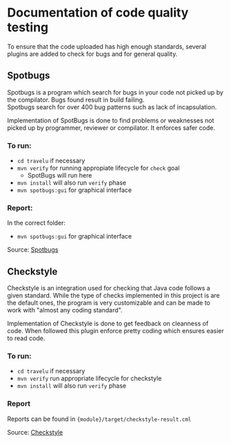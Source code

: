 # Documentation of code quality testing

To ensure that the code uploaded has high enough standards, several plugins are added to check for bugs and for general quality.

## Spotbugs
Spotbugs is a program which search for bugs in your code not picked up by the compilator. Bugs found result in build failing.  
Spotbugs search for over 400 bug patterns such as lack of incapsulation.

Implementation of SpotBugs is done to find problems or weaknesses not picked up by programmer, reviewer or compilator. It enforces safer code.

### To run:
- `cd travelu` if necessary
- `mvn verify` for running appropiate lifecycle for `check` goal
  - SpotBugs will run here
- `mvn install` will also run `verify` phase
- `mvn spotbugs:gui` for graphical interface
  
### Report:
In the correct folder:
- `mvn spotbugs:gui` for graphical interface
  
Source: [Spotbugs](https://spotbugs.github.io)

## Checkstyle
Checkstyle is an integration used for checking that Java code follows a given standard.
While the type of checks implemented in this project is are the default ones, the program is very customizable and can be made to work with "almost any coding standard".

Implementation of Checkstyle is done to get feedback on cleanness of code. When followed this plugin enforce pretty coding which ensures easier to read code.

### To run:
- `cd travelu` if necessary
- `mvn verify` run appropriate lifecycle for checkstyle
- `mvn install` will also run `verify` phase

### Report
Reports can be found in `{module}/target/checkstyle-result.cml`

Source: [Checkstyle](https://checkstyle.org)

